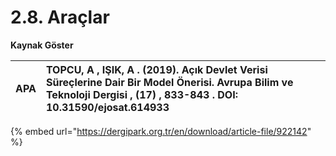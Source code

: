 # 2.8. Araçlar

**Kaynak Göster**

| APA | TOPCU, A , IŞIK, A . \(2019\). Açık Devlet Verisi Süreçlerine Dair Bir Model Önerisi. Avrupa Bilim ve Teknoloji Dergisi , \(17\) , 833-843 . DOI: 10.31590/ejosat.614933 |
| :--- | :--- |


{% embed url="https://dergipark.org.tr/en/download/article-file/922142" %}



